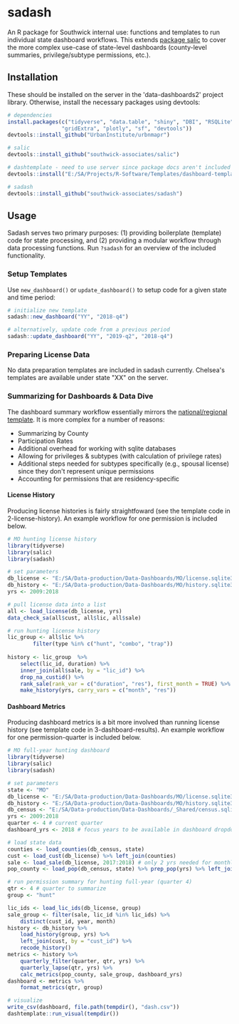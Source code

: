 
# sadash

An R package for Southwick internal use: functions and templates to run individual state dashboard workflows. This extends [package salic](https://southwick-associates.github.io/salic/) to cover the more complex use-case of state-level dashboards (county-level summaries, privilege/subtype permissions, etc.).

## Installation

These should be installed on the server in the 'data-dashboards2' project library. Otherwise, install the necessary packages using devtools:

``` r
# dependencies
install.packages(c("tidyverse", "data.table", "shiny", "DBI", "RSQLite", 
                 "gridExtra", "plotly", "sf", "devtools"))
devtools::install_github("UrbanInstitute/urbnmapr")

# salic
devtools::install_github("southwick-associates/salic")

# dashtemplate - need to use server since package docs aren't included in repo
devtools::install("E:/SA/Projects/R-Software/Templates/dashboard-template")

# sadash
devtools::install_github("southwick-associates/sadash")
```

## Usage

Sadash serves two primary purposes: (1) providing boilerplate (template) code for state processing, and (2) providing a modular workflow through data processing functions. Run `?sadash` for an overview of the included functionality.

### Setup Templates

Use `new_dashboard()` or `update_dashboard()` to setup code for a given state and time period:

``` r
# initialize new template
sadash::new_dashboard("YY", "2018-q4")

# alternatively, update code from a previous period
sadash::update_dashboard("YY", "2019-q2", "2018-q4")
```

### Preparing License Data

No data preparation templates are included in sadash currently. Chelsea's templates are available under state "XX" on the server.

### Summarizing for Dashboards & Data Dive

The dashboard summary workflow essentially mirrors the [national/regional template](https://github.com/southwick-associates/dashboard-template). It is more complex for a number of reasons:

- Summarizing by County
- Participation Rates
- Additional overhead for working with sqlite databases
- Allowing for privileges & subtypes (with calculation of privilege rates)
- Additional steps needed for subtypes specifically (e.g., spousal license) since they don't represent unique permissions
- Accounting for permissions that are residency-specific

#### License History

Producing license histories is fairly straightfoward (see the template code in 2-license-history). An example workflow for one permission is included below.

``` r
# MO hunting license history
library(tidyverse)
library(salic)
library(sadash)

# set parameters
db_license <- "E:/SA/Data-production/Data-Dashboards/MO/license.sqlite3"
db_history <- "E:/SA/Data-production/Data-Dashboards/MO/history.sqlite3"
yrs <- 2009:2018

# pull license data into a list
all <- load_license(db_license, yrs)
data_check_sa(all$cust, all$lic, all$sale)

# run hunting license history
lic_group <- all$lic %>%
        filter(type %in% c("hunt", "combo", "trap"))
    
history <- lic_group  %>%
    select(lic_id, duration) %>%
    inner_join(all$sale, by = "lic_id") %>%
    drop_na_custid() %>%
    rank_sale(rank_var = c("duration", "res"), first_month = TRUE) %>%
    make_history(yrs, carry_vars = c("month", "res"))
```

#### Dashboard Metrics

Producing dashboard metrics is a bit more involved than running license history (see template code in 3-dashboard-results). An example workflow for one permission-quarter is included below.

``` r
# MO full-year hunting dashboard
library(tidyverse)
library(salic)
library(sadash)

# set parameters
state <- "MO"
db_license <- "E:/SA/Data-production/Data-Dashboards/MO/license.sqlite3"
db_history <- "E:/SA/Data-production/Data-Dashboards/MO/history.sqlite3"
db_census <- "E:/SA/Data-production/Data-Dashboards/_Shared/census.sqlite3"
yrs <- 2009:2018
quarter <- 4 # current quarter
dashboard_yrs <- 2018 # focus years to be available in dashboard dropdown menu

# load state data
counties <- load_counties(db_census, state)
cust <- load_cust(db_license) %>% left_join(counties)
sale <- load_sale(db_license, 2017:2018) # only 2 yrs needed for monthly breakouts
pop_county <- load_pop(db_census, state) %>% prep_pop(yrs) %>% left_join(counties)

# run permission summary for hunting full-year (quarter 4)
qtr <- 4 # quarter to summarize
group <- "hunt"

lic_ids <- load_lic_ids(db_license, group)
sale_group <- filter(sale, lic_id %in% lic_ids) %>% 
    distinct(cust_id, year, month)
history <- db_history %>%
    load_history(group, yrs) %>%
    left_join(cust, by = "cust_id") %>%
    recode_history()
metrics <- history %>%
    quarterly_filter(quarter, qtr, yrs) %>%
    quarterly_lapse(qtr, yrs) %>%
    calc_metrics(pop_county, sale_group, dashboard_yrs)
dashboard <- metrics %>%
    format_metrics(qtr, group)

# visualize
write_csv(dashboard, file.path(tempdir(), "dash.csv"))
dashtemplate::run_visual(tempdir())
```
